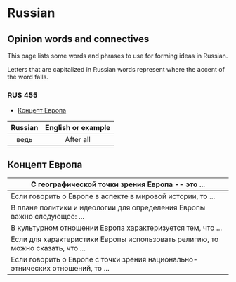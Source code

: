 # Russian

## Opinion words and connectives
This page lists some words and phrases to use for forming ideas in Russian.

Letters that are capitalized in Russian words represent where the accent of the word falls.

### RUS 455
* [Концепт Европа](#concept_of_europe)

| Russian | English or example |
| :---: | :---: |
| ведь | After all |










## Концепт Европа<a name="concept_of_europe"></a>

| С географической точки зрения Европа -- это ... |
| --- |
| Если говорить о Европе в аспекте в мировой истории, то ... |
| В плане политики и идеологии для определения Европы важно следующее: ... |
| В культурном отношении Европа характеризуется тем, что ... |
| Если для характеристики Европы использовать религию, то можно сказать, что ... |
| Если говорить о Европе с точки зрения национально-этнических отношений, то ... |
